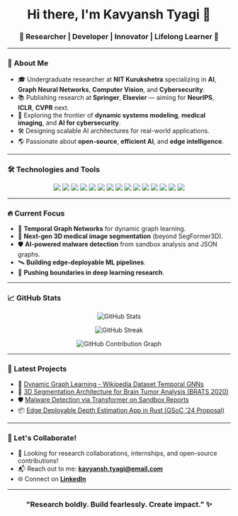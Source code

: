 <h1 align="center">Hi there, I'm Kavyansh Tyagi 👋</h1>
<h3 align="center">🚀 Researcher | Developer | Innovator | Lifelong Learner 🚀</h3>

---

### 🧠 About Me
- 🎓 Undergraduate researcher at **NIT Kurukshetra** specializing in **AI**, **Graph Neural Networks**, **Computer Vision**, and **Cybersecurity**.
- 📚 Publishing research at **Springer**, **Elsevier** — aiming for **NeurIPS**, **ICLR**, **CVPR** next.
- 🧩 Exploring the frontier of **dynamic systems modeling**, **medical imaging**, and **AI for cybersecurity**.
- 🛠️ Designing scalable AI architectures for real-world applications.
- 🌎 Passionate about **open-source**, **efficient AI**, and **edge intelligence**.

---

### 🛠️ Technologies and Tools

<p align="center">
  <img src="https://img.shields.io/badge/Python-3776AB?style=for-the-badge&logo=python&logoColor=white" />
  <img src="https://img.shields.io/badge/C++-00599C?style=for-the-badge&logo=cplusplus&logoColor=white" />
  <img src="https://img.shields.io/badge/Rust-000000?style=for-the-badge&logo=rust&logoColor=white" />
  <img src="https://img.shields.io/badge/PyTorch-EE4C2C?style=for-the-badge&logo=pytorch&logoColor=white" />
  <img src="https://img.shields.io/badge/TensorFlow-FF6F00?style=for-the-badge&logo=tensorflow&logoColor=white" />
  <img src="https://img.shields.io/badge/ONNX-005CED?style=for-the-badge&logo=onnx&logoColor=white" />
  <img src="https://img.shields.io/badge/NumPy-013243?style=for-the-badge&logo=numpy&logoColor=white" />
  <img src="https://img.shields.io/badge/Matplotlib-11557C?style=for-the-badge&logo=matplotlib&logoColor=white" />
  <img src="https://img.shields.io/badge/OpenCV-27338e?style=for-the-badge&logo=opencv&logoColor=white" />
  <img src="https://img.shields.io/badge/Scikit--Learn-F7931E?style=for-the-badge&logo=scikit-learn&logoColor=white" />
  <img src="https://img.shields.io/badge/Linux-FCC624?style=for-the-badge&logo=linux&logoColor=black" />
  <img src="https://img.shields.io/badge/Docker-2496ED?style=for-the-badge&logo=docker&logoColor=white" />
  <img src="https://img.shields.io/badge/Graph%20Neural%20Networks-007ACC?style=for-the-badge" />
  <img src="https://img.shields.io/badge/Transformers-ffcc00?style=for-the-badge&logo=transformers&logoColor=black" />
  <img src="https://img.shields.io/badge/Git-F05032?style=for-the-badge&logo=git&logoColor=white" />
</p>

---

### 🔥 Current Focus
- 🧠 **Temporal Graph Networks** for dynamic graph learning.
- 🏥 **Next-gen 3D medical image segmentation** (beyond SegFormer3D).
- 🛡️ **AI-powered malware detection** from sandbox analysis and JSON graphs.
- 🛰️ **Building edge-deployable ML pipelines**.
- 🎯 **Pushing boundaries in deep learning research**.

---

### 📈 GitHub Stats

<p align="center">
  <img src="https://github-readme-stats.vercel.app/api?username=Kavyansh-Tyagi&show_icons=true&theme=transparent&count_private=true&hide_border=true&hide=issues" alt="GitHub Stats" />
</p>

<p align="center">
  <img src="https://github-readme-streak-stats.herokuapp.com?user=Kavyansh-Tyagi&theme=transparent&hide_border=true" alt="GitHub Streak" />
</p>

<p align="center">
  <img src="https://github-readme-activity-graph.vercel.app/graph?username=Kavyansh-Tyagi&theme=github-compact&hide_border=true" alt="GitHub Contribution Graph" />
</p>

---

### 🚀 Latest Projects
- 🧩 [Dynamic Graph Learning - Wikipedia Dataset Temporal GNNs](https://github.com/your-repo-link)
- 🏥 [3D Segmentation Architecture for Brain Tumor Analysis (BRATS 2020)](https://github.com/your-repo-link)
- 🛡️ [Malware Detection via Transformer on Sandbox Reports](https://github.com/your-repo-link)
- 📦 [Edge Deployable Depth Estimation App in Rust (GSoC '24 Proposal)](https://github.com/your-repo-link)

---

### 🤝 Let's Collaborate!
- 🚀 Looking for research collaborations, internships, and open-source contributions!
- 📬 Reach out to me: **[kavyansh.tyagi@email.com](mailto:kavyansh.tyagi@email.com)** 
- 🌐 Connect on [**LinkedIn**](https://linkedin.com/in/kavyansh-tyagi)

---

<h3 align="center">"Research boldly. Build fearlessly. Create impact." ✨</h3>
